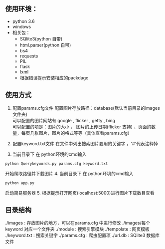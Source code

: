 ## 使用环境：

  * python 3.6
  * windows
  * 相关包：
    * SQlite3(python 自带)
    * html.parser(python 自带)
    * bs4
    * requests
    * PIL
    * flask
    * lxml
    * 根据错误提示安装相应的packdage

## 使用方式

  1. 配置params.cfg文件
    配置图片存放路径：database(默认当前目录的images文件夹)<br>
    可以配置的图片网站有 google , flicker , getty , bing<br>
    可以配置的项是：图片的大小 ， 图片的上传日期(flicker 支持) ，页面的数量，每页几张图片，图片的格式等等（具体查看params.cfg）<br>

  2. 配置keyword.txt文件
    在文件中列出搜索图片要用的关键字 ，'#'代表注释掉

  3. 当前目录下 在 python环境的cmd输入
  ```
  python Querykeywords.py params.cfg keyword.txt
  ```
  开始爬取路径并下载图片
  4. 当前目录下 在 python环境的cmd输入
  ```
  python app.py
  ```
  启动简易服务器
  5. 根据提示打开网页(localhost:5000)进行图片下载数目查看


## 目录结构

  ./images : 存放图片的地方，可以在params.cfg 中进行修改
  ./images/每个 keyword 对应一个文件夹
  ./module : 搜索引擎模块
  ./tempolate : 网页模板
  ./keyword.txt : 搜索关键字
  ./params.cfg : 爬虫配置项
  ./url.db : SQlite3 数据库文件

